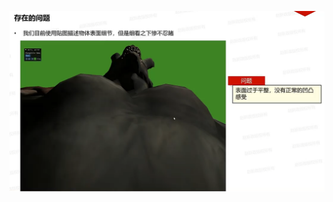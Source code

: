 ![输入图片说明](/imgs/2025-02-20/9TZD0p2ONh163QNC.png)
<!--stackedit_data:
eyJoaXN0b3J5IjpbLTkxNDU5NjYxNF19
-->